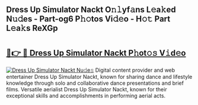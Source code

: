 ## Dress Up Simulator Nackt O𝚗𝚕yf𝚊ns L𝚎a𝚔ed N𝚞𝚍es - Part-og6 P𝚑𝚘tos Vi𝚍𝚎o - H𝚘𝚝 Part L𝚎a𝚔s ReXGp

# <h2><a href="http://kf8q94c.oniu.top/?m=Dress+Up+Simulator+Nackt">🔗👉 🔴 Dress Up Simulator Nackt P𝚑ot𝚘𝚜 V𝚒d𝚎o</a></h2>

[![Dress Up Simulator Nackt Nu𝚍e𝚜](https://i.imgur.com/0qMVB7G.gif)](http://kf8q94c.oniu.top/?m=Dress+Up+Simulator+Nackt)
Digital content provider and web entertainer Dress Up Simulator Nackt, known for sharing dance and lifestyle knowledge through solo and collaborative dance presentations and brief films. Versatile aerialist Dress Up Simulator Nackt, known for their exceptional skills and accomplishments in performing aerial acts.  
